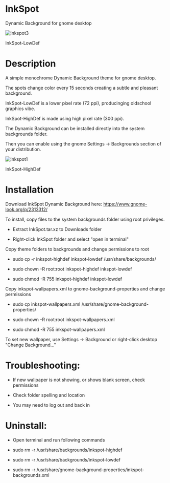 # InkSpot
Dynamic Background for gnome desktop

![inkspot3](https://github.com/user-attachments/assets/5ab215c3-5bc4-4808-a9e7-ad0f12642cd3)

InkSpot-LowDef

# Description
A simple monochrome Dynamic Background theme for gnome desktop.

The spots change color every 15 seconds creating a subtle and pleasant background.

InkSpot-LowDef is a lower pixel rate (72 ppi), producinging oldschool graphics vibe.

InkSpot-HighDef is made using high pixel rate (300 ppi).

The Dynamic Background can be installed directly into the system backgrounds folder.

Then you can enable using the gnome Settings -> Backgrounds section of your distribution. 

![inkspot1](https://github.com/user-attachments/assets/532ac8fe-bf9a-47fa-8865-911eb9ece1f5)

InkSpot-HighDef

# Installation
Download InkSpot Dynamic Background here: <a href="https://www.gnome-look.org/p/2313312/">https://www.gnome-look.org/p/2313312/</a>

To install, copy files to the system backgrounds folder using root privileges.

 - Extract InkSpot.tar.xz to Downloads folder
 
 - Right-click InkSpot folder and select "open in terminal"
 
 
Copy theme folders to backgrounds and change permissions to root
 
 - sudo cp -r inkspot-highdef inkspot-lowdef /usr/share/backgrounds/
 
 - sudo chown -R root:root inkspot-highdef inkspot-lowdef
 
 - sudo chmod -R 755 inkspot-highdef inkspot-lowdef
 
 
Copy inkspot-wallpapers.xml to gnome-background-properties and change permissions

 - sudo cp inkspot-wallpapers.xml /usr/share/gnome-background-properties/
 
 - sudo chown -R root:root inkspot-wallpapers.xml
 
 - sudo chmod -R 755 inkspot-wallpapers.xml 

 
To set new wallpaper, use Settings -> Background or right-click desktop "Change Background..."


# Troubleshooting:

 - If new wallpaper is not showing, or shows blank screen, check permissions
 
 - Check folder spelling and location
 
 - You may need to log out and back in


# Uninstall:

 - Open terminal and run following commands
 
 - sudo rm -r /usr/share/backgrounds/inkspot-highdef
 
 - sudo rm -r /usr/share/backgrounds/inkspot-lowdef
 
 - sudo rm -r /usr/share/gnome-background-properties/inkspot-backgrounds.xml
 
